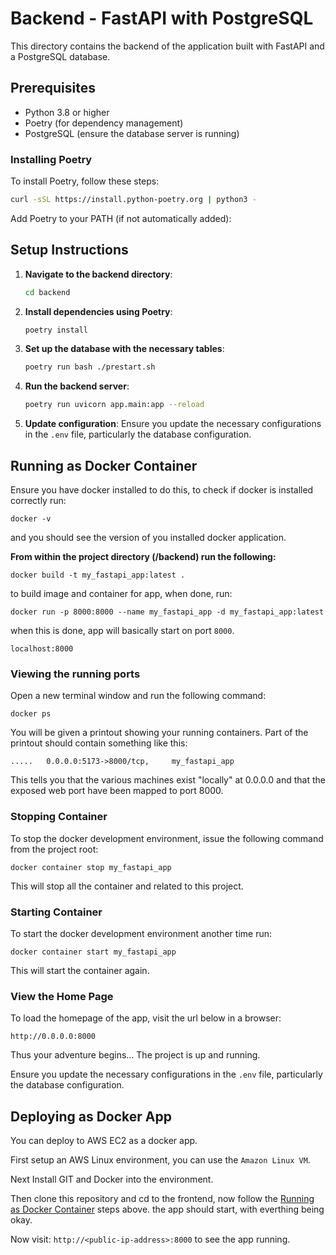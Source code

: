 # Backend - FastAPI with PostgreSQL

This directory contains the backend of the application built with FastAPI and a PostgreSQL database.

## Prerequisites

- Python 3.8 or higher
- Poetry (for dependency management)
- PostgreSQL (ensure the database server is running)

### Installing Poetry

To install Poetry, follow these steps:

```sh
curl -sSL https://install.python-poetry.org | python3 -
```

Add Poetry to your PATH (if not automatically added):

## Setup Instructions

1. **Navigate to the backend directory**:
    ```sh
    cd backend
    ```

2. **Install dependencies using Poetry**:
    ```sh
    poetry install
    ```

3. **Set up the database with the necessary tables**:
    ```sh
    poetry run bash ./prestart.sh
    ```

4. **Run the backend server**:
    ```sh
    poetry run uvicorn app.main:app --reload
    ```

5. **Update configuration**:
   Ensure you update the necessary configurations in the `.env` file, particularly the database configuration.

## Running as Docker Container

Ensure you have docker installed to do this, to check if docker is installed correctly run:

```
docker -v
```

and you should see the version of you installed docker application.

**From within the project directory (/backend) run the following:**

```
docker build -t my_fastapi_app:latest .
```

to build image and container for app, when done, run:

```
docker run -p 8000:8000 --name my_fastapi_app -d my_fastapi_app:latest
```

when this is done, app will basically start on port `8000`.

```
localhost:8000
```

### Viewing the running ports

Open a new terminal window and run the following command:

```
docker ps
```

You will be given a printout showing your running containers. Part of the printout should contain something like this:

```
.....   0.0.0.0:5173->8000/tcp,     my_fastapi_app

```

This tells you that the various machines exist "locally" at 0.0.0.0 and that the exposed web port have been mapped to port 8000.

### Stopping Container

To stop the docker development environment, issue the following command from the project root:

```
docker container stop my_fastapi_app
```

This will stop all the container and related to this project.

### Starting Container

To start the docker development environment another time run:

```
docker container start my_fastapi_app
```

This will start the container again.

### View the Home Page

To load the homepage of the app, visit the url below in a browser:

    http://0.0.0.0:8000

Thus your adventure begins... The project is up and running.

Ensure you update the necessary configurations in the `.env` file, particularly the database configuration.


## Deploying as Docker App

You can deploy to AWS EC2 as a docker app.

First setup an AWS Linux environment, you can use the `Amazon Linux VM`.

Next Install GIT and Docker into the environment. 

Then clone this repository and cd to the frontend, now follow the [Running as Docker Container](#running-as-docker-container) steps above. the app should start, with everthing being okay.

Now visit: `http://<public-ip-address>:8000` to see the app running.
